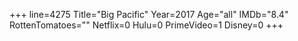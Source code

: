+++
line=4275
Title="Big Pacific"
Year=2017
Age="all"
IMDb="8.4"
RottenTomatoes=""
Netflix=0
Hulu=0
PrimeVideo=1
Disney=0
+++

